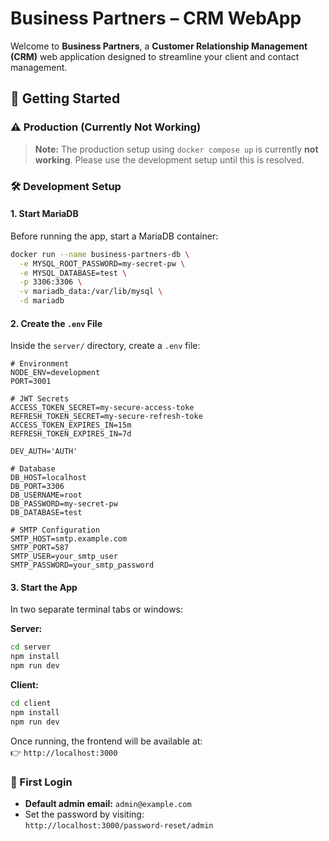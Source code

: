 # Business Partners – CRM WebApp

Welcome to **Business Partners**, a **Customer Relationship Management (CRM)** web application designed to streamline your client and contact management.

## 🚀 Getting Started

### ⚠️ Production (Currently Not Working)

> **Note:** The production setup using `docker compose up` is currently **not working**. Please use the development setup until this is resolved.


### 🛠 Development Setup

#### 1. Start MariaDB

Before running the app, start a MariaDB container:

```bash
docker run --name business-partners-db \
  -e MYSQL_ROOT_PASSWORD=my-secret-pw \
  -e MYSQL_DATABASE=test \
  -p 3306:3306 \
  -v mariadb_data:/var/lib/mysql \
  -d mariadb
```

#### 2. Create the `.env` File

Inside the `server/` directory, create a `.env` file:

```env
# Environment
NODE_ENV=development
PORT=3001

# JWT Secrets
ACCESS_TOKEN_SECRET=my-secure-access-toke
REFRESH_TOKEN_SECRET=my-secure-refresh-toke
ACCESS_TOKEN_EXPIRES_IN=15m
REFRESH_TOKEN_EXPIRES_IN=7d

DEV_AUTH='AUTH'

# Database
DB_HOST=localhost
DB_PORT=3306
DB_USERNAME=root
DB_PASSWORD=my-secret-pw
DB_DATABASE=test

# SMTP Configuration
SMTP_HOST=smtp.example.com
SMTP_PORT=587
SMTP_USER=your_smtp_user
SMTP_PASSWORD=your_smtp_password
```


#### 3. Start the App

In two separate terminal tabs or windows:

**Server:**
```bash
cd server
npm install
npm run dev
```

**Client:**
```bash
cd client
npm install
npm run dev
```

Once running, the frontend will be available at:  
👉 `http://localhost:3000`


### 🔐 First Login

- **Default admin email:** `admin@example.com`  
- Set the password by visiting:  
  `http://localhost:3000/password-reset/admin`
